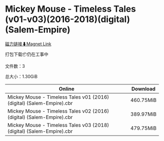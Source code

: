 # Mickey Mouse - Timeless Tales (v01-v03)(2016-2018)(digital)(Salem-Empire)

[磁力链接⬇Magnet Link](magnet:?xt=urn:btih:d892cb8c00fb2a926a27209d0adf623ca4158239&dn=Mickey%20Mouse%20-%20Timeless%20Tales%20%28v01-v03%29%282016-2018%29%28digital%29%28Salem-Empire%29)

打包下载📦仍在工事中

文件数：3

总大小：1.30GiB

Online | Download
--- | ---
Mickey Mouse - Timeless Tales v01 (2016) (digital) (Salem-Empire).cbr | 460.75MiB
Mickey Mouse - Timeless Tales v02 (2016) (digital) (Salem-Empire).cbr | 389.97MiB
Mickey Mouse - Timeless Tales v03 (2018) (digital) (Salem-Empire).cbr | 479.75MiB